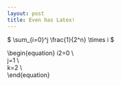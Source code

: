 ```yaml
---
layout: post
title: Even has Latex!
---
```


$ \sum_{i=0}^j \frac{1}{2^n} \times i $

\begin{equation}
i2=0 \\\
j=1 \\\
k=2 \\\
\end{equation}
